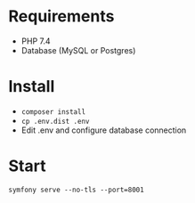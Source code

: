 # Requirements

- PHP 7.4
- Database (MySQL or Postgres)

# Install

- `composer install`
- `cp .env.dist .env`
- Edit .env and configure database connection

# Start

`symfony serve --no-tls --port=8001`

